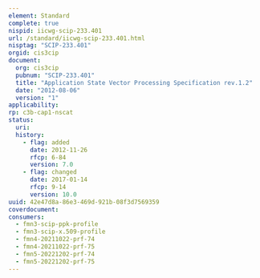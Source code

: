 ```yaml
---
element: Standard
complete: true
nispid: iicwg-scip-233.401
url: /standard/iicwg-scip-233.401.html
nisptag: "SCIP-233.401"
orgid: cis3cip
document:
  org: cis3cip
  pubnum: "SCIP-233.401"
  title: "Application State Vector Processing Specification rev.1.2"
  date: "2012-08-06"
  version: "1"
applicability:
rp: c3b-cap1-nscat
status:
  uri: 
  history: 
    - flag: added
      date: 2012-11-26
      rfcp: 6-84
      version: 7.0
    - flag: changed
      date: 2017-01-14
      rfcp: 9-14
      version: 10.0
uuid: 42e47d8a-86e3-469d-921b-08f3d7569359
coverdocument:
consumers:
  - fmn3-scip-ppk-profile
  - fmn3-scip-x.509-profile
  - fmn4-20211022-prf-74
  - fmn4-20211022-prf-75
  - fmn5-20221202-prf-74
  - fmn5-20221202-prf-75
---
```

